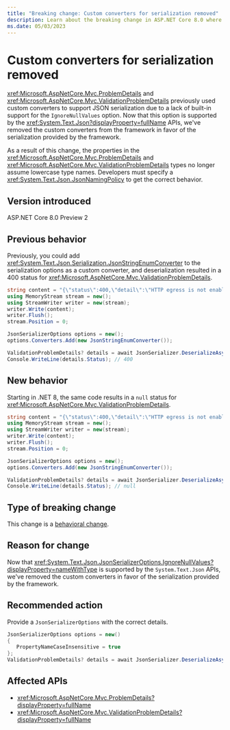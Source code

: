 ```yaml
---
title: "Breaking change: Custom converters for serialization removed"
description: Learn about the breaking change in ASP.NET Core 8.0 where 'ValidationProblemDetails' and 'ProblemDetails' no longer use custom converters.
ms.date: 05/03/2023
---
```

# Custom converters for serialization removed

<xref:Microsoft.AspNetCore.Mvc.ProblemDetails> and <xref:Microsoft.AspNetCore.Mvc.ValidationProblemDetails> previously used custom converters to support JSON serialization due to a lack of built-in support for the `IgnoreNullValues` option. Now that this option is supported by the <xref:System.Text.Json?displayProperty=fullName> APIs, we've removed the custom converters from the framework in favor of the serialization provided by the framework.

As a result of this change, the properties in the <xref:Microsoft.AspNetCore.Mvc.ProblemDetails> and <xref:Microsoft.AspNetCore.Mvc.ValidationProblemDetails> types no longer assume lowercase type names. Developers must specify a <xref:System.Text.Json.JsonNamingPolicy> to get the correct behavior.

## Version introduced

ASP.NET Core 8.0 Preview 2

## Previous behavior

Previously, you could add <xref:System.Text.Json.Serialization.JsonStringEnumConverter> to the serialization options as a custom converter, and deserialization resulted in a 400 status for <xref:Microsoft.AspNetCore.Mvc.ValidationProblemDetails>.

```csharp
string content = "{\"status\":400,\"detail\":\"HTTP egress is not enabled.\"}";
using MemoryStream stream = new();
using StreamWriter writer = new(stream);
writer.Write(content);
writer.Flush();
stream.Position = 0;

JsonSerializerOptions options = new();
options.Converters.Add(new JsonStringEnumConverter());

ValidationProblemDetails? details = await JsonSerializer.DeserializeAsync<ValidationProblemDetails>(stream, options);
Console.WriteLine(details.Status); // 400
```

## New behavior

Starting in .NET 8, the same code results in a `null` status for <xref:Microsoft.AspNetCore.Mvc.ValidationProblemDetails>.

```csharp
string content = "{\"status\":400,\"detail\":\"HTTP egress is not enabled.\"}";
using MemoryStream stream = new();
using StreamWriter writer = new(stream);
writer.Write(content);
writer.Flush();
stream.Position = 0;

JsonSerializerOptions options = new();
options.Converters.Add(new JsonStringEnumConverter());

ValidationProblemDetails? details = await JsonSerializer.DeserializeAsync<ValidationProblemDetails>(stream, options);
Console.WriteLine(details.Status); // null
```

## Type of breaking change

This change is a [behavioral change](../../categories.md#behavioral-change).

## Reason for change

Now that <xref:System.Text.Json.JsonSerializerOptions.IgnoreNullValues?displayProperty=nameWithType> is supported by the `System.Text.Json` APIs, we've removed the custom converters in favor of the serialization provided by the framework.

## Recommended action

Provide a `JsonSerializerOptions` with the correct details.

```csharp
JsonSerializerOptions options = new()
{
   PropertyNameCaseInsensitive = true
};
ValidationProblemDetails? details = await JsonSerializer.DeserializeAsync<ValidationProblemDetails>(stream, options);
```

## Affected APIs

- <xref:Microsoft.AspNetCore.Mvc.ProblemDetails?displayProperty=fullName>
- <xref:Microsoft.AspNetCore.Mvc.ValidationProblemDetails?displayProperty=fullName>
